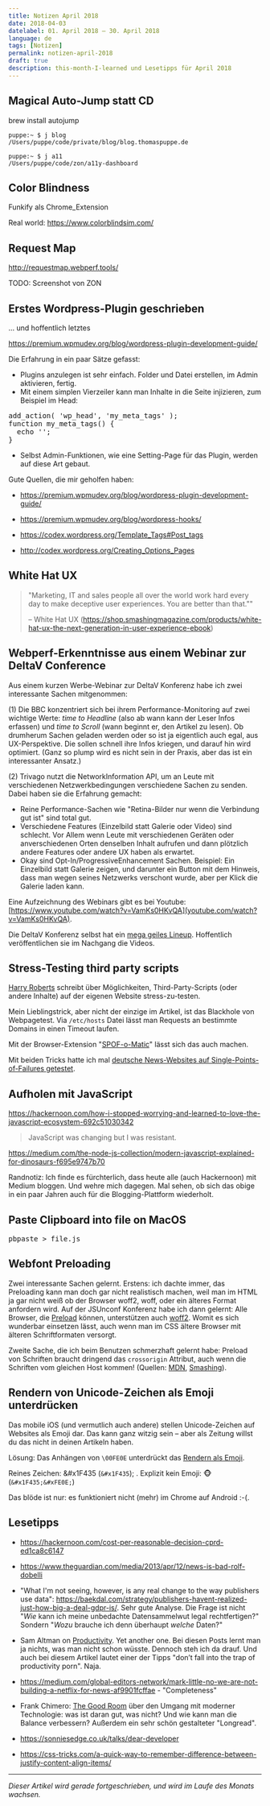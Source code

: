 ```yaml
---
title: Notizen April 2018
date: 2018-04-03
datelabel: 01. April 2018 – 30. April 2018
language: de
tags: [Notizen]
permalink: notizen-april-2018
draft: true
description: this-month-I-learned und Lesetipps für April 2018
---
```


## Magical Auto-Jump statt CD

brew install autojump

	puppe:~ $ j blog
	/Users/puppe/code/private/blog/blog.thomaspuppe.de

	puppe:~ $ j a11
	/Users/puppe/code/zon/a11y-dashboard


## Color Blindness

Funkify als Chrome_Extension

Real world: https://www.colorblindsim.com/


## Request Map

http://requestmap.webperf.tools/

TODO: Screenshot von ZON

## Erstes Wordpress-Plugin geschrieben

... und hoffentlich letztes

https://premium.wpmudev.org/blog/wordpress-plugin-development-guide/

Die Erfahrung in ein paar Sätze gefasst:

- Plugins anzulegen ist sehr einfach. Folder und Datei erstellen, im Admin aktivieren, fertig.
- Mit einem simplen Vierzeiler kann man Inhalte in die Seite injizieren, zum Beispiel im Head:

<pre>add_action( 'wp_head', 'my_meta_tags' );
function my_meta_tags() {
  echo '<meta name="generator" content="Thomas" />';
}</pre>

- Selbst Admin-Funktionen, wie eine Setting-Page für das Plugin, werden auf diese Art gebaut.

Gute Quellen, die mir geholfen haben:

- https://premium.wpmudev.org/blog/wordpress-plugin-development-guide/
- https://premium.wpmudev.org/blog/wordpress-hooks/
- https://codex.wordpress.org/Template_Tags#Post_tags

- http://codex.wordpress.org/Creating_Options_Pages


## White Hat UX

> "Marketing, IT and sales people all over the world work hard every
day to make deceptive user experiences. You are better than that.""
>
> – White Hat UX (https://shop.smashingmagazine.com/products/white-hat-ux-the-next-generation-in-user-experience-ebook)


## Webperf-Erkenntnisse aus einem Webinar zur DeltaV Conference

Aus einem kurzen Werbe-Webinar zur DeltaV Konferenz habe ich zwei interessante Sachen mitgenommen:

(1) Die BBC konzentriert sich bei ihrem Performance-Monitoring auf zwei wichtige Werte: *time to Headline* (also ab wann kann der Leser Infos erfassen) und *time to Scroll* (wann beginnt er, den Artikel zu lesen). Ob drumherum Sachen geladen werden oder so ist ja eigentlich auch egal, aus UX-Perspektive. Die sollen schnell ihre Infos kriegen, und darauf hin wird optimiert. (Ganz so plump wird es nicht sein in der Praxis, aber das ist ein interessanter Ansatz.)

(2) Trivago nutzt die NetworkInformation API, um an Leute mit verschiedenen Netzwerkbedingungen verschiedene Sachen zu senden. Dabei haben sie die Erfahrung gemacht:

- Reine Performance-Sachen wie "Retina-Bilder nur wenn die Verbindung gut ist" sind total gut.
- Verschiedene Features (Einzelbild statt Galerie oder Video) sind schlecht. Vor Allem wenn Leute mit verschiedenen Geräten oder anverschiedenen Orten denselben Inhalt aufrufen und dann plötzlich andere Features oder andere UX haben als erwartet.
- Okay sind Opt-In/ProgressiveEnhancement Sachen. Beispiel: Ein Einzelbild statt Galerie zeigen, und darunter ein Button mit dem Hinweis, dass man wegen seines Netzwerks verschont wurde, aber per Klick die Galerie laden kann.

Eine Aufzeichnung des Webinars gibt es bei Youtube: [https://www.youtube.com/watch?v=VamKs0HKvQA](youtube.com/watch?v=VamKs0HKvQA).

Die DeltaV Konferenz selbst hat ein [mega geiles Lineup](https://2018.deltavconf.com/talks). Hoffentlich veröffentlichen sie im Nachgang die Videos.


## Stress-Testing third party scripts

[Harry Roberts](https://csswizardry.com/2017/07/performance-and-resilience-stress-testing-third-parties/) schreibt über Möglichkeiten, Third-Party-Scripts (oder andere Inhalte) auf der eigenen Website stress-zu-testen.

Mein Lieblingstrick, aber nicht der einzige im Artikel, ist das Blackhole von Webpagetest. Via `/etc/hosts` Datei lässt man Requests an bestimmte Domains in einen Timeout laufen.

Mit der Browser-Extension "[SPOF-o-Matic](https://chrome.google.com/webstore/detail/spof-o-matic/plikhggfbplemddobondkeogomgoodeg)" lässt sich das auch machen.

Mit beiden Tricks hatte ich mal [deutsche News-Websites auf Single-Points-of-Failures getestet](https://blog.thomaspuppe.de/spof-auf-news-websites).


## Aufholen mit JavaScript

https://hackernoon.com/how-i-stopped-worrying-and-learned-to-love-the-javascript-ecosystem-692c51030342

> JavaScript was changing but I was resistant.

https://medium.com/the-node-js-collection/modern-javascript-explained-for-dinosaurs-f695e9747b70

Randnotiz: Ich finde es fürchterlich, dass heute alle (auch Hackernoon) mit Medium bloggen. Und wehre mich dagegen. Mal sehen, ob sich das obige in ein paar Jahren auch für die Blogging-Plattform wiederholt.


## Paste Clipboard into file on MacOS

<pre>pbpaste > file.js</pre>


## Webfont Preloading

Zwei interessante Sachen gelernt. Erstens: ich dachte immer, das Preloading kann man doch gar nicht realistisch machen, weil man im HTML ja gar nicht weiß ob der Browser woff2, woff, oder ein älteres Format anfordern wird. Auf der JSUnconf Konferenz habe ich dann gelernt: Alle Browser, die [Preload](https://www.caniuse.com/#search=preload) können, unterstützen auch [woff2](https://www.caniuse.com/#search=woff2). Womit es sich wunderbar einsetzen lässt, auch wenn man im CSS ältere Browser mit älteren Schriftformaten versorgt.

Zweite Sache, die ich beim Benutzen schmerzhaft gelernt habe: Preload von Schriften braucht dringend das `crossorigin` Attribut, auch wenn die Schriften vom gleichen Host kommen! (Quellen: [MDN](https://developer.mozilla.org/en-US/docs/Web/HTML/Preloading_content#Cross-origin_fetches), [Smashing](https://www.smashingmagazine.com/2016/02/preload-what-is-it-good-for/#early-loading-of-fonts)).


## Rendern von Unicode-Zeichen als Emoji unterdrücken

Das mobile iOS (und vermutlich auch andere) stellen Unicode-Zeichen auf Websites als Emoji dar. Das kann ganz witzig sein – aber als Zeitung willst du das nicht in deinen Artikeln haben.

Lösung: Das Anhängen von `\00FE0E` unterdrückt das [Rendern als Emoji](http://mts.io/2015/04/21/unicode-symbol-render-text-emoji/).

Reines Zeichen: &#x1F435 (`&#x1F435`); . Explizit kein Emoji: &#x1F435;&#xFE0E; (`&#x1F435;&#xFE0E;`)

Das blöde ist nur: es funktioniert nicht (mehr) im Chrome auf Android :-(.

## Lesetipps

- https://hackernoon.com/cost-per-reasonable-decision-cprd-ed1ca8c6147

- https://www.theguardian.com/media/2013/apr/12/news-is-bad-rolf-dobelli


- "What I'm not seeing, however, is any real change to the way publishers use data": https://baekdal.com/strategy/publishers-havent-realized-just-how-big-a-deal-gdpr-is/. Sehr gute Analyse. Die Frage ist nicht "_Wie_ kann ich meine unbedachte Datensammelwut legal rechtfertigen?" Sondern "_Wozu_ brauche ich denn überhaupt _welche_ Daten?"

- Sam Altman on [Productivity](https://blog.samaltman.com/productivity). Yet another one. Bei diesen Posts lernt man ja nichts, was man nicht schon wüsste. Dennoch steh ich da drauf. Und auch bei diesem Artikel lautet einer der Tipps "don’t fall into the trap of productivity porn". Naja.


- https://medium.com/global-editors-network/mark-little-no-we-are-not-building-a-netflix-for-news-af9901fcffae - "Completeness"


- Frank Chimero: [The Good Room](https://frankchimero.com/writing/the-good-room/) über den Umgang mit moderner Technologie: was ist daran gut, was nicht? Und wie kann man die Balance verbessern? Außerdem ein sehr schön gestalteter "Longread".

- https://sonniesedge.co.uk/talks/dear-developer

- https://css-tricks.com/a-quick-way-to-remember-difference-between-justify-content-align-items/

----

_Dieser Artikel wird gerade fortgeschrieben, und wird im Laufe des Monats wachsen._
